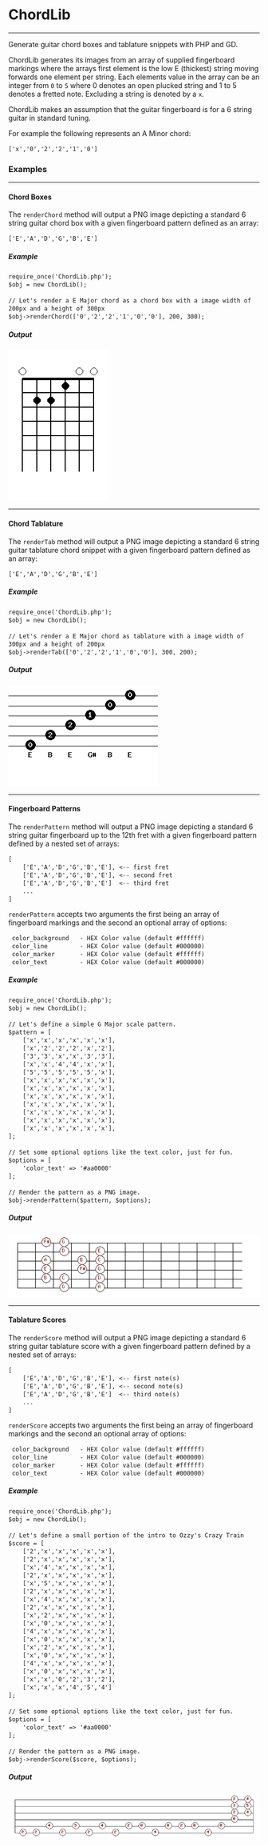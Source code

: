 # ChordLib


----------


Generate guitar chord boxes and tablature snippets with PHP and GD.


ChordLib generates its images from an array of supplied fingerboard markings where the arrays first element is the low E (thickest) string moving forwards one element per string. Each elements value in the array can be an integer from `0` to `5` where 0 denotes an open plucked string and 1 to 5 denotes a fretted note. Excluding a string is denoted by a `x`. 

ChordLib makes an assumption that the guitar fingerboard is for a 6 string guitar in standard tuning.

For example the following represents an A Minor chord:

    ['x','0','2','2','1','0']


### Examples


----------


#### Chord Boxes

The `renderChord` method will output a PNG image depicting a standard 6 string guitar chord box with a given fingerboard pattern defined as an array:

	['E','A','D','G','B','E']

##### Example

	require_once('ChordLib.php');
	$obj = new ChordLib();

	// Let's render a E Major chord as a chord box with a image width of 200px and a height of 300px
	$obj->renderChord(['0','2','2','1','0','0'], 200, 300);

##### Output

![Chord](https://github.com/dnsimmons/chord-lib/blob/master/examples/chord.png)


----------


#### Chord Tablature

The `renderTab` method will output a PNG image depicting a standard 6 string guitar tablature chord snippet with a given fingerboard pattern defined as an array:


	['E','A','D','G','B','E']

##### Example

	require_once('ChordLib.php');
	$obj = new ChordLib();

	// Let's render a E Major chord as tablature with a image width of 300px and a height of 200px
	$obj->renderTab(['0','2','2','1','0','0'], 300, 200);

##### Output
	
![Tab](https://github.com/dnsimmons/chord-lib/blob/master/examples/tab.png)


----------


#### Fingerboard Patterns

The `renderPattern` method will output a PNG image depicting a standard 6 string guitar fingerboard up to the 12th fret with a given fingerboard pattern defined by a nested set of arrays:

	[
		['E','A','D','G','B','E'], <-- first fret
		['E','A','D','G','B','E'], <-- second fret
		['E','A','D','G','B','E']  <-- third fret
		...
	]
`renderPattern` accepts two arguments the first being an array of fingerboard markings and the second an optional array of options:

	 color_background   - HEX Color value (default #ffffff)
	 color_line		  	- HEX Color value (default #000000)
	 color_marker		- HEX Color value (default #ffffff)
	 color_text		  	- HEX Color value (default #000000)


##### Example

	require_once('ChordLib.php');
	$obj = new ChordLib();

	// Let's define a simple G Major scale pattern.
	$pattern = [
		['x','x','x','x','x','x'],
		['x','2','2','2','x','2'],
		['3','3','x','x','3','3'],
		['x','x','4','4','x','x'],
		['5','5','5','5','5','x'],
		['x','x','x','x','x','x'],
		['x','x','x','x','x','x'],
		['x','x','x','x','x','x'],
		['x','x','x','x','x','x'],
		['x','x','x','x','x','x'],
		['x','x','x','x','x','x'],
		['x','x','x','x','x','x'],
	];

	// Set some optional options like the text color, just for fun.
	$options = [
		'color_text' => '#aa0000'
	];

	// Render the pattern as a PNG image.
	$obj->renderPattern($pattern, $options);

##### Output
	
![Tab](https://github.com/dnsimmons/chord-lib/blob/master/examples/pattern.png)


----------


#### Tablature Scores

The `renderScore` method will output a PNG image depicting a standard 6 string guitar tablature score with a given fingerboard pattern defined by a nested set of arrays:

	[
		['E','A','D','G','B','E'], <-- first note(s)
		['E','A','D','G','B','E'], <-- second note(s)
		['E','A','D','G','B','E']  <-- third note(s)
		...
	]

`renderScore` accepts two arguments the first being an array of fingerboard markings and the second an optional array of options:

	 color_background   - HEX Color value (default #ffffff)
	 color_line		  	- HEX Color value (default #000000)
	 color_marker		- HEX Color value (default #ffffff)
	 color_text		  	- HEX Color value (default #000000)

##### Example

	require_once('ChordLib.php');
	$obj = new ChordLib();

	// Let's define a small portion of the intro to Ozzy's Crazy Train
	$score = [
		['2','x','x','x','x','x'],
		['2','x','x','x','x','x'],
		['x','4','x','x','x','x'],
		['2','x','x','x','x','x'],
		['x','5','x','x','x','x'],
		['2','x','x','x','x','x'],
		['x','4','x','x','x','x'],
		['2','x','x','x','x','x'],
		['x','2','x','x','x','x'],
		['x','0','x','x','x','x'],
		['4','x','x','x','x','x'],
		['x','0','x','x','x','x'],
		['x','2','x','x','x','x'],
		['x','0','x','x','x','x'],
		['4','x','x','x','x','x'],
		['x','0','x','x','x','x'],
		['x','x','0','2','3','2'],
		['x','x','x','4','5','4']
	];

	// Set some optional options like the text color, just for fun.
	$options = [
		'color_text' => '#aa0000'
	];

	// Render the pattern as a PNG image.	
	$obj->renderScore($score, $options);

##### Output
	
![Tab](https://github.com/dnsimmons/chord-lib/blob/master/examples/score.png)